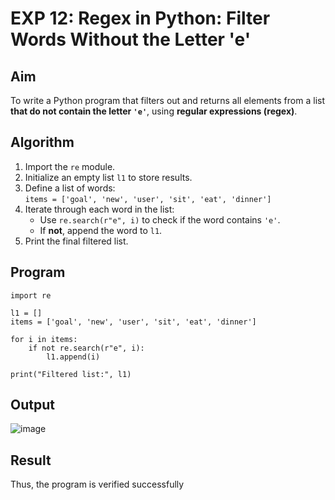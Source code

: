 # EXP 12: Regex in Python: Filter Words Without the Letter 'e'

## Aim
To write a Python program that filters out and returns all elements from a list **that do not contain the letter `'e'`**, using **regular expressions (regex)**.

## Algorithm
1. Import the `re` module.
2. Initialize an empty list `l1` to store results.
3. Define a list of words:  
   `items = ['goal', 'new', 'user', 'sit', 'eat', 'dinner']`
4. Iterate through each word in the list:
   - Use `re.search(r"e", i)` to check if the word contains `'e'`.
   - If **not**, append the word to `l1`.
5. Print the final filtered list.

## Program
```
import re

l1 = []
items = ['goal', 'new', 'user', 'sit', 'eat', 'dinner']

for i in items:
    if not re.search(r"e", i):
        l1.append(i)

print("Filtered list:", l1)

```
## Output
![image](https://github.com/user-attachments/assets/630b8ee1-0067-4691-941e-2dae28969da5)

## Result
Thus, the program is verified successfully
